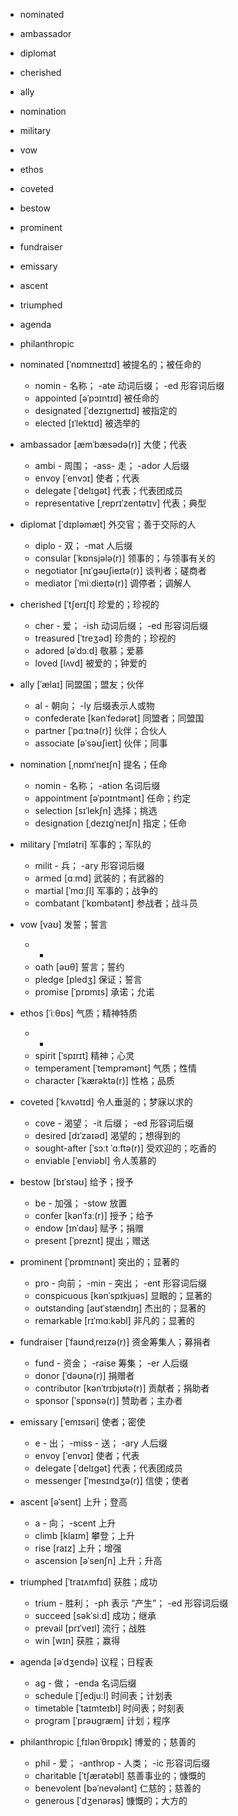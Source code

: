 
- nominated
- ambassador
- diplomat
- cherished
- ally
- nomination
- military
- vow
- ethos
- coveted
- bestow
- prominent
- fundraiser
- emissary
- ascent
- triumphed
- agenda
- philanthropic





- nominated [ˈnɒmɪneɪtɪd] 被提名的；被任命的
    - nomin - 名称； -ate 动词后缀； -ed 形容词后缀
    - appointed [əˈpɔɪntɪd] 被任命的
    - designated [ˈdezɪɡneɪtɪd] 被指定的
    - elected [ɪˈlektɪd] 被选举的
- ambassador [æmˈbæsədə(r)] 大使；代表
    - ambi - 周围； -ass- 走； -ador 人后缀
    - envoy [ˈenvɔɪ] 使者；代表
    - delegate [ˈdelɪɡət] 代表；代表团成员
    - representative [ˌreprɪˈzentətɪv] 代表；典型
- diplomat [ˈdɪpləmæt] 外交官；善于交际的人
    - diplo - 双； -mat 人后缀
    - consular [ˈkɒnsjələ(r)] 领事的；与领事有关的
    - negotiator [nɪˈɡəʊʃieɪtə(r)] 谈判者；磋商者
    - mediator [ˈmiːdieɪtə(r)] 调停者；调解人
- cherished [ˈtʃerɪʃt] 珍爱的；珍视的
    - cher - 爱； -ish 动词后缀； -ed 形容词后缀
    - treasured [ˈtreʒəd] 珍贵的；珍视的
    - adored [əˈdɔːd] 敬慕；爱慕
    - loved [lʌvd] 被爱的；钟爱的
- ally [ˈælaɪ] 同盟国；盟友；伙伴
    - al - 朝向； -ly 后缀表示人或物
    - confederate [kənˈfedərət] 同盟者；同盟国
    - partner [ˈpɑːtnə(r)] 伙伴；合伙人
    - associate [əˈsəʊʃieɪt] 伙伴；同事
- nomination [ˌnɒmɪˈneɪʃn] 提名；任命
    - nomin - 名称； -ation 名词后缀
    - appointment [əˈpɔɪntmənt] 任命；约定
    - selection [sɪˈlekʃn] 选择；挑选
    - designation [ˌdezɪɡˈneɪʃn] 指定；任命
- military [ˈmɪlətri] 军事的；军队的
    - milit - 兵； -ary 形容词后缀
    - armed [ɑːmd] 武装的；有武器的
    - martial [ˈmɑːʃl] 军事的；战争的
    - combatant [ˈkɒmbətənt] 参战者；战斗员
- vow [vaʊ] 发誓；誓言
    - -
    - oath [əʊθ] 誓言；誓约
    - pledge [pledʒ] 保证；誓言
    - promise [ˈprɒmɪs] 承诺；允诺
- ethos [ˈiːθɒs] 气质；精神特质
    - -
    - spirit [ˈspɪrɪt] 精神；心灵
    - temperament [ˈtemprəmənt] 气质；性情
    - character [ˈkærəktə(r)] 性格；品质
- coveted [ˈkʌvətɪd] 令人垂涎的；梦寐以求的
    - cove - 渴望； -it 后缀； -ed 形容词后缀
    - desired [dɪˈzaɪəd] 渴望的；想得到的
    - sought-after [ˈsɔːt ˈɑːftə(r)] 受欢迎的；吃香的
    - enviable [ˈenviəbl] 令人羡慕的
- bestow [bɪˈstəʊ] 给予；授予
    - be - 加强； -stow 放置
    - confer [kənˈfɜː(r)] 授予；给予
    - endow [ɪnˈdaʊ] 赋予；捐赠
    - present [ˈpreznt] 提出；赠送
- prominent [ˈprɒmɪnənt] 突出的；显著的
    - pro - 向前； -min - 突出； -ent 形容词后缀
    - conspicuous [kənˈspɪkjuəs] 显眼的；显著的
    - outstanding [aʊtˈstændɪŋ] 杰出的；显著的
    - remarkable [rɪˈmɑːkəbl] 非凡的；显著的
- fundraiser [ˈfaʊndˌreɪzə(r)] 资金筹集人；募捐者
    - fund - 资金； -raise 筹集； -er 人后缀
    - donor [ˈdəʊnə(r)] 捐赠者
    - contributor [kənˈtrɪbjʊtə(r)] 贡献者；捐助者
    - sponsor [ˈspɒnsə(r)] 赞助者；主办者
- emissary [ˈemɪsəri] 使者；密使
    - e - 出； -miss - 送； -ary 人后缀
    - envoy [ˈenvɔɪ] 使者；代表
    - delegate [ˈdelɪɡət] 代表；代表团成员
    - messenger [ˈmesɪndʒə(r)] 信使；使者
- ascent [əˈsent] 上升；登高
    - a - 向； -scent 上升
    - climb [klaɪm] 攀登；上升
    - rise [raɪz] 上升；增强
    - ascension [əˈsenʃn] 上升；升高
- triumphed [ˈtraɪʌmfɪd] 获胜；成功
    - trium - 胜利； -ph 表示 “产生”； -ed 形容词后缀
    - succeed [səkˈsiːd] 成功；继承
    - prevail [prɪˈveɪl] 流行；战胜
    - win [wɪn] 获胜；赢得
- agenda [əˈdʒendə] 议程；日程表
    - ag - 做； -enda 名词后缀
    - schedule [ˈʃedjuːl] 时间表；计划表
    - timetable [ˈtaɪmteɪbl] 时间表；时刻表
    - program [ˈprəʊɡræm] 计划；程序
- philanthropic [ˌfɪlənˈθrɒpɪk] 博爱的；慈善的
    - phil - 爱； -anthrop - 人类； -ic 形容词后缀
    - charitable [ˈtʃærətəbl] 慈善事业的；慷慨的
    - benevolent [bəˈnevələnt] 仁慈的；慈善的
    - generous [ˈdʒenərəs] 慷慨的；大方的
